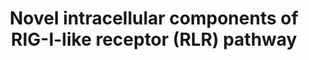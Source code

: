 ---
annotations:
- type: Pathway Ontology
  value: signaling pathway
- type: Disease Ontology
  value: viral infectious disease
- type: Pathway Ontology
  value: signaling pathway in the innate immune response
authors:
- AlexanderPico
- Yt
- Khanspers
description: Viral pathogen RNA are recognized by host helicases called RIG-I-like
  receptors (RLRs) that include DDX58 (RIG-I), DHX58 (LGP2), IFIH1 (MDA5), SNW1, and
  DDX17. These RLR proteins then go on to initiate signaling pathways, triggering
  the innate antiviral response via production of type I interferons and inflammatory
  cytokines. RLR pathway genes are characterized by rapid evolution, viral protein
  interactions, limited sets of protein domains, specific TF regulation, and densely
  connected interaction networks. The study by van der Lee et al. (2015) identfied
  novel components, DDX17 and SNW1, for the RIG-I pathway.    Proteins on this pathway
  have targeted assays available via the [https://assays.cancer.gov/available_assays?wp_id=WP3865
  CPTAC Assay Portal]
last-edited: 2019-09-05
organisms:
- Homo sapiens
redirect_from:
- /index.php/Pathway:WP3865
- /instance/WP3865
schema-jsonld:
- '@context': https://schema.org/
  '@id': https://wikipathways.github.io/pathways/WP3865.html
  '@type': Dataset
  creator:
    '@type': Organization
    name: WikiPathways
  description: Viral pathogen RNA are recognized by host helicases called RIG-I-like
    receptors (RLRs) that include DDX58 (RIG-I), DHX58 (LGP2), IFIH1 (MDA5), SNW1,
    and DDX17. These RLR proteins then go on to initiate signaling pathways, triggering
    the innate antiviral response via production of type I interferons and inflammatory
    cytokines. RLR pathway genes are characterized by rapid evolution, viral protein
    interactions, limited sets of protein domains, specific TF regulation, and densely
    connected interaction networks. The study by van der Lee et al. (2015) identfied
    novel components, DDX17 and SNW1, for the RIG-I pathway.    Proteins on this pathway
    have targeted assays available via the [https://assays.cancer.gov/available_assays?wp_id=WP3865
    CPTAC Assay Portal]
  keywords:
  - MAPK12
  - CASP8
  - DDX58
  - IKBKG
  - long dsRNA
  - NFKBIA
  - MAP3K1
  - DHX58
  - NLRX1
  - TRAF3
  - IKBKB
  - DDX3X
  - MAVS
  - MAP3K7
  - 5'ppp-RNA
  - OTUD5
  - RIPK1
  - PIN1
  - MAPK signaling
  - NFKBIB
  - IFNK
  - CHUK
  - ISG15
  - ATG5
  - TBK1
  - IFNB1
  - CXCL10
  - DDX3Y
  - NFKB1
  - IFNG
  - MAPK13
  - Ub-mediated proteolysis
  - AZI2
  - DAK
  - CYLD
  - IFNA1
  - MAPK8
  - RNF125
  - FADD
  - TRAF6
  - SIKE1
  - CXCL12
  - TRAF2
  - IFNE
  - DDX17
  - IRF7
  - IRF3
  - TMEM173
  - TANK
  - MAPK14
  - ATG12
  - CASP10
  - viral RNA
  - Apoptosis
  - CXCL8
  - TBKBP1
  - short dsRNA
  - IFIH1
  - MAPK11
  - MAPK10
  - RELA
  - TNFA
  - MAPK9
  - SNW1
  - TRADD
  - TRIM25
  - IKBKE
  license: CC0
  name: Novel intracellular components of RIG-I-like receptor (RLR) pathway
seo: CreativeWork
title: Novel intracellular components of RIG-I-like receptor (RLR) pathway
wpid: WP3865
---